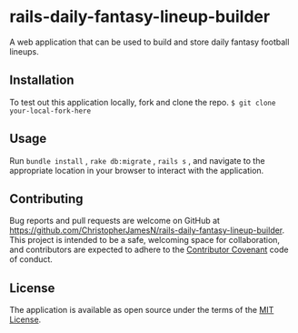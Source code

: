 # rails-daily-fantasy-lineup-builder

A web application that can be used to build and store daily fantasy football lineups.

## Installation

To test out this application locally, fork and clone the repo.
 `$ git clone your-local-fork-here`

## Usage

Run `bundle install` , `rake db:migrate` , `rails s` , and navigate to the appropriate location in your browser to interact with the application.

## Contributing

Bug reports and pull requests are welcome on GitHub at https://github.com/ChristopherJamesN/rails-daily-fantasy-lineup-builder. This project is intended to be a safe, welcoming space for collaboration, and contributors are expected to adhere to the [Contributor Covenant](contributor-covenant.org) code of conduct.

## License

The application is available as open source under the terms of the [MIT License](http://opensource.org/licenses/MIT).
